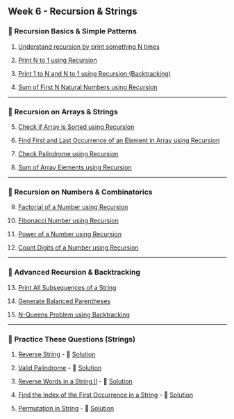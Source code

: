 ## Week 6 - Recursion & Strings

### 🔹 Recursion Basics & Simple Patterns

1. [Understand recursion by print something N times](https://www.youtube.com/watch?v=yVdKa8dnKiE&list=PLgUwDviBIf0rGlzIn_7rsaR2FQ5e6ZOL9&index=1)

2. [Print N to 1 using Recursion](https://www.youtube.com/watch?v=un6PLygfXrA&list=PLgUwDviBIf0rGlzIn_7rsaR2FQ5e6ZOL9&index=3)

3. [Print 1 to N and N to 1 using Recursion (Backtracking)](https://www.youtube.com/watch?v=un6PLygfXrA&list=PLgUwDviBIf0rGlzIn_7rsaR2FQ5e6ZOL9&index=3)

4. [Sum of First N Natural Numbers using Recursion](https://www.youtube.com/watch?v=69ZCDFy-OUo&list=PLgUwDviBIf0rGlzIn_7rsaR2FQ5e6ZOL9&index=3)

---

### 🔹 Recursion on Arrays & Strings

5. [Check if Array is Sorted using Recursion](https://www.youtube.com/watch?v=un6PLygfXrA&t=300s)

6. [Find First and Last Occurrence of an Element in Array using Recursion](https://www.youtube.com/watch?v=un6PLygfXrA&t=360s)

7. [Check Palindrome using Recursion](https://www.youtube.com/watch?v=un6PLygfXrA&t=420s)

8. [Sum of Array Elements using Recursion](https://www.youtube.com/watch?v=un6PLygfXrA&t=480s)

---

### 🔹 Recursion on Numbers & Combinatorics

9. [Factorial of a Number using Recursion](https://www.youtube.com/watch?v=un6PLygfXrA&t=540s)

10. [Fibonacci Number using Recursion](https://www.youtube.com/watch?v=un6PLygfXrA&t=600s)

11. [Power of a Number using Recursion](https://www.youtube.com/watch?v=un6PLygfXrA&t=660s)

12. [Count Digits of a Number using Recursion](https://www.youtube.com/watch?v=un6PLygfXrA&t=720s)

---

### 🔹 Advanced Recursion & Backtracking

13. [Print All Subsequences of a String](https://www.youtube.com/watch?v=un6PLygfXrA&t=780s)

14. [Generate Balanced Parentheses](https://www.youtube.com/watch?v=un6PLygfXrA&t=840s)

15. [N-Queens Problem using Backtracking](https://www.youtube.com/watch?v=un6PLygfXrA&t=900s)

---

### 🔹 Practice These Questions (Strings)

1. [Reverse String](https://leetcode.com/problems/reverse-string/) - 🎥 [Solution](https://www.youtube.com/watch?v=Wdjr6uoZ0e0&t=1114s)

2. [Valid Palindrome](https://leetcode.com/problems/valid-palindrome/) - 🎥 [Solution](https://www.youtube.com/watch?v=Wdjr6uoZ0e0&t=2566s)

3. [Reverse Words in a String II](https://leetcode.com/problems/reverse-words-in-a-string-ii/) - 🎥 [Solution](https://www.youtube.com/watch?v=Wdjr6uoZ0e0&t=3306s)

4. [Find the Index of the First Occurrence in a String](https://leetcode.com/problems/find-the-index-of-the-first-occurrence-in-a-string/) - 🎥 [Solution](https://leetcode.com/problems/find-the-index-of-the-first-occurrence-in-a-string/discuss/12807/Elegant-Java-solution)

5. [Permutation in String](https://leetcode.com/problems/permutation-in-string/) - 🎥 [Solution](https://www.youtube.com/watch?v=Wdjr6uoZ0e0&t=5010s)
